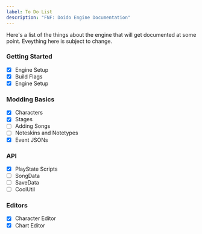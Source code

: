 ```yaml
---
label: To Do List
description: "FNF: Doido Engine Documentation"
---
```


Here's a list of the things about the engine that will get documented at some point. Eveything here is subject to change.

### Getting Started
- [X] Engine Setup
- [X] Build Flags
- [X] Engine Setup

### Modding Basics
- [X] Characters
- [X] Stages
- [ ] Adding Songs
- [ ] Noteskins and Notetypes
- [X] Event JSONs

### API
- [X] PlayState Scripts
- [ ] SongData
- [ ] SaveData
- [ ] CoolUtil

### Editors
- [X] Character Editor
- [X] Chart Editor
